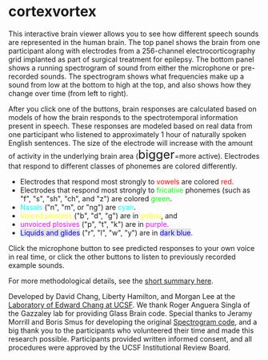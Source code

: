 # cortexvortex

This interactive brain viewer allows you to see how different speech sounds are represented in the human brain. The top panel shows the brain from one participant along with electrodes from a 256-channel electrocorticography grid implanted as part of surgical treatment for epilepsy. The bottom panel shows a running spectrogram of sound from either the microphone or pre-recorded sounds. The spectrogram shows what frequencies make up a sound from low at the bottom to high at the top, and also shows how they change over time (from left to right). 

After you click one of the buttons, brain responses are calculated based on models of how the brain responds to the spectrotemporal information present in speech.  These responses are modeled based on real data from one participant who listened to approximately 1 hour of naturally spoken English sentences.  The size of the electrode will increase with the amount of activity in the underlying brain area (<span style="font-size: 24px">bigger</span>=more active). Electrodes that respond to different classes of phonemes are colored differently.

* Electrodes that respond most strongly to <span style="color:rgb(255,0,0)">vowels</span> are colored <span style="color:rgb(255,0,0)">red</span>. 
* Electrodes that respond most strongly to <span style="color: rgb(0,255,0)">fricative</span> phonemes (such as "f", "s", "sh", "ch", and "z") are colored <span style="color:rgb(0,255,0)">green</span>.
* <span style="color:rgb(0,255,255)">Nasals</span> ("n", "m", or "ng") are <span style="color:rgb(0,255,255)">cyan</span>.
* <span style="color:rgb(255,255,0)">Voiced plosives</span> ("b", "d", "g") are in <span style="color:rgb(255,255,0)">yellow</span>, and
* <span style="color:rgb(255,0,255)">unvoiced plosives</span> ("p", "t", "k") are in <span style="color:rgb(255,0,255)">purple</span>.
* <span style="background-color: #e3e3e3; color:rgb(0,0,255)">Liquids and glides</span> ("r", "l", "w", "y") are in <span style="background-color: #e3e3e3; color:rgb(0,0,255)">dark blue</span>.</li> 

Click the microphone button to see predicted responses to your own voice in real time, or click the other buttons to listen to previously recorded example sounds.

For more methodological details, see the <a href="summary.html">short summary here</a>.

Developed by David Chang, Liberty Hamilton, and Morgan Lee at the <a href="http://changlab.ucsf.edu">Laboratory of Edward Chang at UCSF</a>. We thank Roger Anguera Singla of the Gazzaley lab for providing Glass Brain code. Special thanks to Jeramy Morrill and Boris Smus for developing the original <a href="https://musiclab.chromeexperiments.com/Spectrogram">Spectrogram code</a>, and a big thank you to the participants who volunteered their time and made this research possible. Participants provided written informed consent, and all procedures were approved by the UCSF Institutional Review Board.
